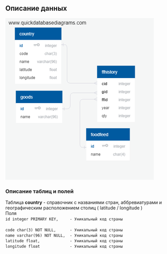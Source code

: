 ## Описание данных ##
 
![Схема данных](DBSchema.png)
 
### Описание таблиц и полей ###

Таблица **country** - справочник с названиями стран, аббревиатурами и географическим расположением столиц ( latitude / longitude )  
Поля  
`id integer PRIMARY KEY,     - Уникальный код страны`<br/>  	
`code char(3) NOT NULL,      - Уникальный код страны`<br/>
`name varchar(96) NOT NULL,  - Уникальный код страны`<br/>
`latitude float,             - Уникальный код страны`<br/>
`longitude float             - Уникальный код страны`<br/>
